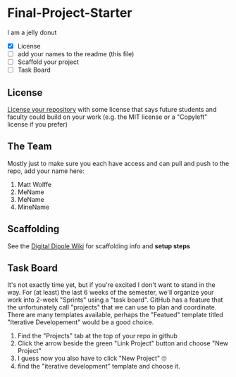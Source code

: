 # Final-Project-Starter
I am a jelly donut

- [X] License
- [ ] add your names to the readme (this file)
- [ ] Scaffold your project
- [ ] Task Board

## License

[License your repository](﻿https://docs.github.com/en/repositories/managing-your-repositorys-settings-and-features/customizing-your-repository/licensing-a-repository﻿) with some license that says future students and faculty could build on your work (e.g. the MIT license or a "Copyleft" license if you prefer)

## The Team

Mostly just to make sure you each have access and can pull and push to the repo, add your name here:
1. Matt Wolffe
1. MeName
1. MeName
1. MineName

## Scaffolding
See the [Digital Dipole Wiki](https://github.com/347S24/347-final-project-digitaldipole/wiki/%E2%9A%9B%EF%B8%8F-Digital-Dipole) for scaffolding info and **setup steps**

## Task Board

It's not exactly time yet, but if you're excited I don't want to stand in the way. For (at least) the last 6 weeks of the semester, we'll organize your work into 2-week "Sprints" using a "task board". GitHub has a feature that the unfortunately call "projects" that we can use to plan and coordinate. There are many templates available, perhaps the "Featued" template titled "Iterative Developement" would be a good choice.

1. Find the "Projects" tab at the top of your repo in github
2. Click the arrow beside the green "Link Project" button and choose "New Project"
3. I guess now you also have to click "New Project" 🙄
4. find the "iterative development" template and choose it.
